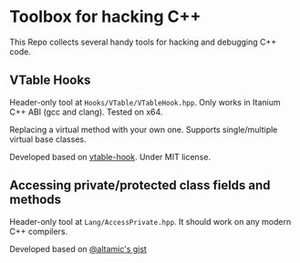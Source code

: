 # Toolbox for hacking C++

This Repo collects several handy tools for hacking and debugging C++ code.

## VTable Hooks

Header-only tool at `Hooks/VTable/VTableHook.hpp`. Only works in Itanium C++ ABI (gcc and clang). Tested on x64.

Replacing a virtual method with your own one. Supports single/multiple virtual base classes.

Developed based on [vtable-hook](https://github.com/Thordin/vtable-hook). Under MIT license.

## Accessing private/protected class fields and methods

Header-only tool at `Lang/AccessPrivate.hpp`. It should work on any modern C++ compilers.

Developed based on [@altamic's gist](https://gist.github.com/altamic/d3778f906b63c6983ef074635eb36c85)
